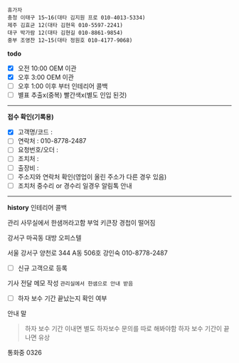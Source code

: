 ```
휴가자
충청 이태구 15~16(대타 김지원 프로 010-4013-5334)
제주 김효균 12(대타 김현욱 010-5597-2241)
대구 박가람 12(대타 김현길 010-8861-9854)
중부 조영찬 12~15(대타 정원호 010-4177-9068)
```

**todo**
- [x] 오전 10:00 OEM 이관
- [x] 오후 3:00 OEM 이관 
- [ ] 오후 1:00 이후 부터 인테리어 콜백 
- [ ] 별표 추출x(중복) 빨간색x(별도 인입 된것)
---
**접수 확인(기록용)**
- [x] 고객명/코드 : 
- [ ] 연락처 : 010-8778-2487
- [ ] 요청번호/오더 : 
- [ ] 조치처 : 
- [ ] 출장비 : 
- [ ] 주소지와 연락처 확인(영업이 올린 주소가 다른 경우 있음)
- [ ] 조치처 중수리 or 경수리 일경우 알림톡 안내
---
**history**
인테리어 콜백

관리 사무실에서 한샘꺼라고함
부엌 키큰장 경첩이 떨어짐

강서구 마곡동 대방 오피스텔 

서울 강서구 양천로 344 A동 506호
강인숙 010-8778-2487

- [ ] 신규 고객으로 등록

기사 전달 메모 작성
`관리실에서 한샘으로 안내 받음`

- [ ] 하자 보수 기간 끝났는지 확인 여부

안내 말
> 하자 보수 기간 이내면 별도 하자보수 문의를 따로 해봐야함
> 하자 보수 기간이 끝나면 유상

통화중 0326

